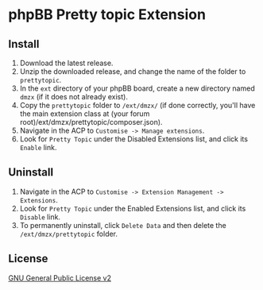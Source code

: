 # phpBB Pretty topic Extension

## Install

1. Download the latest release.
2. Unzip the downloaded release, and change the name of the folder to `prettytopic`.
3. In the `ext` directory of your phpBB board, create a new directory named `dmzx` (if it does not already exist).
4. Copy the `prettytopic` folder to `/ext/dmzx/` (if done correctly, you'll have the main extension class at (your forum root)/ext/dmzx/prettytopic/composer.json).
5. Navigate in the ACP to `Customise -> Manage extensions`.
6. Look for `Pretty Topic` under the Disabled Extensions list, and click its `Enable` link.

## Uninstall

1. Navigate in the ACP to `Customise -> Extension Management -> Extensions`.
2. Look for `Pretty Topic` under the Enabled Extensions list, and click its `Disable` link.
3. To permanently uninstall, click `Delete Data` and then delete the `/ext/dmzx/prettytopic` folder.

## License
[GNU General Public License v2](http://opensource.org/licenses/GPL-2.0)
